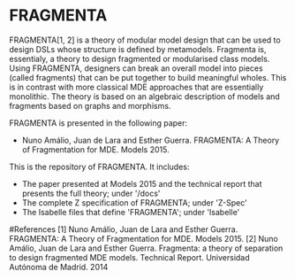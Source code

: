 # FRAGMENTA
FRAGMENTA[1, 2] is a theory of modular model design that can be used to design DSLs whose structure is defined by metamodels. Fragmenta is, essentialy, a theory to design fragmented or modularised class models. Using FRAGMENTA, designers can break an overall model into pieces (called fragments) that can be put together to build meaningful wholes. This is in contrast with more classical MDE approaches that are essentially monolithic. The theory is based on an algebraic description of models and fragments based on graphs and morphisms.

FRAGMENTA is presented in the following paper:

* Nuno Amálio, Juan de Lara and Esther Guerra. FRAGMENTA: A Theory of Fragmentation for MDE. Models 2015.

This is the repository of FRAGMENTA. It includes:
* The paper presented at Models 2015 and the technical report that presents the full theory; under '/docs'
* The complete Z specification of FRAGMENTA; under 'Z-Spec'
* The Isabelle files that define 'FRAGMENTA'; under 'Isabelle'

#References
[1] Nuno Amálio, Juan de Lara and Esther Guerra. FRAGMENTA: A Theory of Fragmentation for MDE. Models 2015.
[2] Nuno Amálio, Juan de Lara and Esther Guerra. Fragmenta: a theory of separation to design fragmented MDE models. Technical Report. Universidad Autónoma de Madrid. 2014

